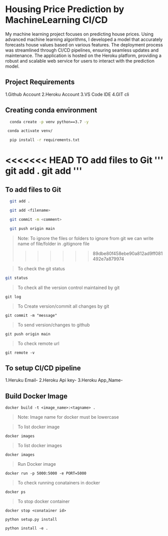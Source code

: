 
# Housing Price Prediction by MachineLearning CI/CD

My machine learning project focuses on predicting house prices. Using advanced machine learning algorithms, I developed a model that accurately forecasts house values based on various features. The deployment process was streamlined through CI/CD pipelines, ensuring seamless updates and maintenance. The application is hosted on the Heroku platform, providing a robust and scalable web service for users to interact with the prediction model.

## Project  Requirements 

1.Github Account
2.Heroku Account
3.VS Code IDE
4.GIT cli
## Creating conda environment 

```bash
  conda create -p venv python==3.7 -y
```
```bash
 conda activate venv/
```
```bash
  pip install -r requirements.txt
```

<<<<<<< HEAD
TO add files to Git 
'''
git add . 
git add <filename>
'''
=======
##  To add files to Git 
```bash
  git add . 
```
```bash
  git add <filename>
```
```bash
  git commit -m <comment>
```
```bash
  git push origin main
```
>Note: To ignore the files or folders to ignore from git we can write name of file/folder in .gitignore file 
>>>>>>> 89dbe80f458ebe90a812ad9ff081492e7a879974

>To check the git status
```bash
git status 
```

>To check all the version control maintained by git
```
git log 
```

>To Create version/commit all changes by git 
```
git commit -m "message"
```

>To send version/changes to github 
```
git push origin main
```

>To check remote url 
```
git remote -v
```
## To setup CI/CD pipeline 
1.Heruku Email-
2.Heroku Api key-
3.Heroku App_Name-
## Build Docker Image 

```
docker build -t <image_name>:<tagname> .
```
>Note: Image name for docker must be lowercase 

>To list docker image 
```
docker images
```

>To list docker images 
```
docker images
```

>Run Docker image 
```
docker run -p 5000:5000 -e PORT=5000 
```

>To check running conatainers in docker 
```
docker ps
```

>To stop docker container 
 ```
 docker stop <conatainer id>
 ```

 ```
 python setup.py install
 ```

 ```
 python install -e .
 ```